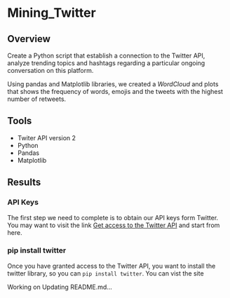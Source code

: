 # Mining_Twitter

## Overview

Create a Python script that establish a connection to the Twitter API, analyze trending topics and hashtags regarding a particular ongoing conversation on this platform.

Using pandas and Matplotlib libraries, we created a *WordCloud* and plots that shows the frequency of words, emojis and the tweets with the highest number of retweets.

## Tools

- Twiter API version 2
- Python
- Pandas
- Matplotlib

## Results

### API Keys

The first step we need to complete is to obtain our API keys form Twitter. You may want to visit the link 
[Get access to the Twitter API](https://developer.twitter.com/en/docs/twitter-api/getting-started/getting-access-to-the-twitter-api) and start from here.

### pip install twitter
Once you have granted access to the Twitter API, you want to install the twitter library, so you can ```pip install twitter```. You can vist the site [](https://pypi.org/project/twitter/)

Working on Updating README.md...
